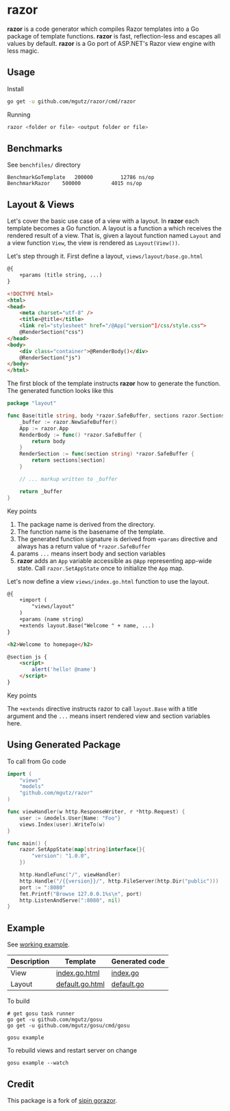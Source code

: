# razor

**razor** is a code generator which compiles Razor templates into a Go package of template functions.
**razor** is fast, reflection-less and escapes all values by default.
**razor** is a Go port of ASP.NET's Razor view engine with less magic.

## Usage

Install

```sh
go get -u github.com/mgutz/razor/cmd/razor
```

Running

```sh
razor <folder or file> <output folder or file>
```


## Benchmarks

See `benchfiles/` directory

    BenchmarkGoTemplate	  200000	     12786 ns/op
    BenchmarkRazor	  500000	      4015 ns/op

## Layout & Views

Let's cover the basic use case of a view with a layout. In **razor** each template becomes
a Go function. A layout is a function a which receives the rendered result of a view.
That is, given a layout function named `Layout` and a view function `View`, the view
is rendered as `Layout(View())`.

Let's step through it. First define a layout, `views/layout/base.go.html`

```html
@{
    +params (title string, ...)
}

<!DOCTYPE html>
<html>
<head>
    <meta charset="utf-8" />
    <title>@title</title>
    <link rel="stylesheet" href="/@App["version"]/css/style.css">
    @RenderSection("css")
</head>
<body>
    <div class="container">@RenderBody()</div>
    @RenderSection("js")
</body>
</html>
```

The first block of the template instructs **razor** how to generate the function.
The generated function looks like this

```go
package "layout"

func Base(title string, body *razor.SafeBuffer, sections razor.Sections) *razor.SafeBuffer {
    _buffer := razor.NewSafeBuffer()
    App := razor.App
    RenderBody := func() *razor.SafeBuffer {
        return body
    }
    RenderSection := func(section string) *razor.SafeBuffer {
        return sections[section]
    }

    // ... markup written to _buffer

    return _buffer
}
```

Key points

1.  The package name is derived from the directory.
2.  The function name is the basename of the template.
3.  The generated function signature is derived from `+params` directive
    and always has a return value of `*razor.SafeBuffer`
4.  params `...` means insert body and section variables
4.  **razor** adds an `App` variable accessible as `@App` representing app-wide state.
    Call `razor.SetAppState` once to initialize the `App` map.

Let's now define a view `views/index.go.html` function to use the layout.

```html
@{
    +import (
        "views/layout"
    )
    +params (name string)
    +extends layout.Base("Welcome " + name, ...)
}

<h2>Welcome to homepage</h2>

@section js {
    <script>
        alert('hello! @name')
    </script>
}
```

Key points

The `+extends` directive instructs razor to call `layout.Base` with a title argument and
the `...` means insert rendered view and section variables here.

## Using Generated Package

To call from Go code

```go
import (
    "views"
    "models"
    "github.com/mgutz/razor"
)

func viewHandler(w http.ResponseWriter, r *http.Request) {
	user := &models.User{Name: "Foo"}
	views.Index(user).WriteTo(w)
}

func main() {
	razor.SetAppState(map[string]interface{}{
		"version": "1.0.0",
	})

	http.HandleFunc("/", viewHandler)
	http.Handle("/{{version}}/", http.FileServer(http.Dir("public")))
	port := ":8080"
	fmt.Printf("Browse 127.0.0.1%s\n", port)
	http.ListenAndServe(":8080", nil)
}
```

## Example

See [working example](example).

| Description | Template | Generated code |
| ------------| -------- | ---------------|
| View |  [index.go.html](example/views/front/index.go.html) | [index.go](example/views/front/index.go) |
| Layout | [default.go.html](example/views/front/layout.go.html) | [default.go](example/views/front/layout.go) |


To build

    # get gosu task runner
    go get -u github.com/mgutz/gosu
    go get -u github.com/mgutz/gosu/cmd/gosu

    gosu example

To rebuild views and restart server on change

    gosu example --watch

## Credit

This package is a fork of [sipin gorazor](https://github.com/sipin/gorazor).
